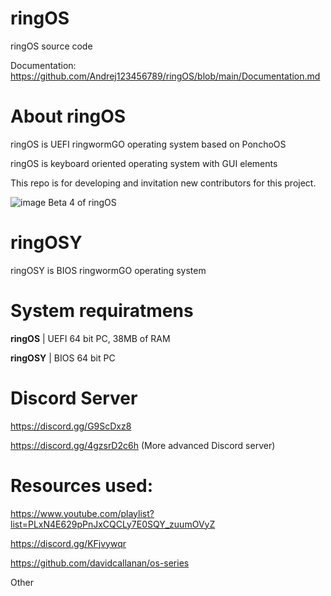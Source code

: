 # ringOS
ringOS source code

Documentation: https://github.com/Andrej123456789/ringOS/blob/main/Documentation.md

# About ringOS
ringOS is UEFI ringwormGO operating system based on PonchoOS

ringOS is keyboard oriented operating system with GUI elements

This repo is for developing and invitation new contributors for this project.

![image](https://user-images.githubusercontent.com/83548580/133824416-455bc2d8-3364-4ffd-abd6-24bff779af32.png)
Beta 4 of ringOS

# ringOSY
ringOSY is BIOS ringwormGO operating system

# System requiratmens
**ringOS** | UEFI 64 bit PC, 38MB of RAM

**ringOSY** | BIOS 64 bit PC

# Discord Server
https://discord.gg/G9ScDxz8

https://discord.gg/4gzsrD2c6h (More advanced Discord server)

# Resources used:
https://www.youtube.com/playlist?list=PLxN4E629pPnJxCQCLy7E0SQY_zuumOVyZ

https://discord.gg/KFjvywqr

https://github.com/davidcallanan/os-series

Other
